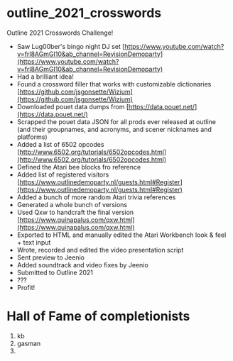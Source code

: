 # outline_2021_crosswords
Outline 2021 Crosswords Challenge!

* Saw Lug00ber's bingo night DJ set [https://www.youtube.com/watch?v=frl8AGmGI10&ab_channel=RevisionDemoparty](https://www.youtube.com/watch?v=frl8AGmGI10&ab_channel=RevisionDemoparty)
* Had a brilliant idea!
* Found a crossword filler that works with customizable dictionaries [https://github.com/jsgonsette/Wizium](https://github.com/jsgonsette/Wizium)
* Downloaded pouet data dumps from [https://data.pouet.net/](https://data.pouet.net/)
* Scrapped the pouet data JSON for all prods ever released at outline (and their groupnames, and acronyms, and scener nicknames and platforms)
* Added a list of 6502 opcodes [http://www.6502.org/tutorials/6502opcodes.html](http://www.6502.org/tutorials/6502opcodes.html)
* Defined the Atari bee blocks fro reference
* Added list of registered visitors [https://www.outlinedemoparty.nl/guests.html#Register](https://www.outlinedemoparty.nl/guests.html#Register)
* Added a bunch of more random Atari trivia references
* Generated a whole bunch of versions
* Used Qxw to handcraft the final version [https://www.quinapalus.com/qxw.html](https://www.quinapalus.com/qxw.html)
* Exported to HTML and manually edited the Atari Workbench look & feel + text input
* Wrote, recorded and edited the video presentation script
* Sent preview to Jeenio
* Added soundtrack and video fixes by Jeenio
* Submitted to Outline 2021
* ???
* Profit!

# Hall of Fame of completionists
1. kb
2. gasman
3. 
